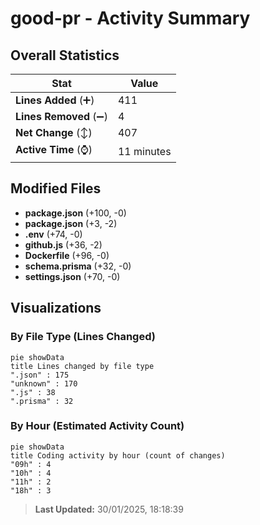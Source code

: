# good-pr - Activity Summary 

## Overall Statistics

| Stat                   | Value                                                             |
| ---------------------- | ----------------------------------------------------------------- |
| **Lines Added** (➕)   | 411                                          |
| **Lines Removed** (➖) | 4                                        |
| **Net Change** (↕)    | 407                |
| **Active Time** (⌚)   | 11 minutes |


## Modified Files
- **package.json** (+100, -0)
- **package.json** (+3, -2)
- **.env** (+74, -0)
- **github.js** (+36, -2)
- **Dockerfile** (+96, -0)
- **schema.prisma** (+32, -0)
- **settings.json** (+70, -0)

## Visualizations

### By File Type (Lines Changed)

```mermaid
pie showData
title Lines changed by file type
".json" : 175
"unknown" : 170
".js" : 38
".prisma" : 32
```

### By Hour (Estimated Activity Count)

```mermaid
pie showData
title Coding activity by hour (count of changes)
"09h" : 4
"10h" : 4
"11h" : 2
"18h" : 3
```


> **Last Updated:** 30/01/2025, 18:18:39